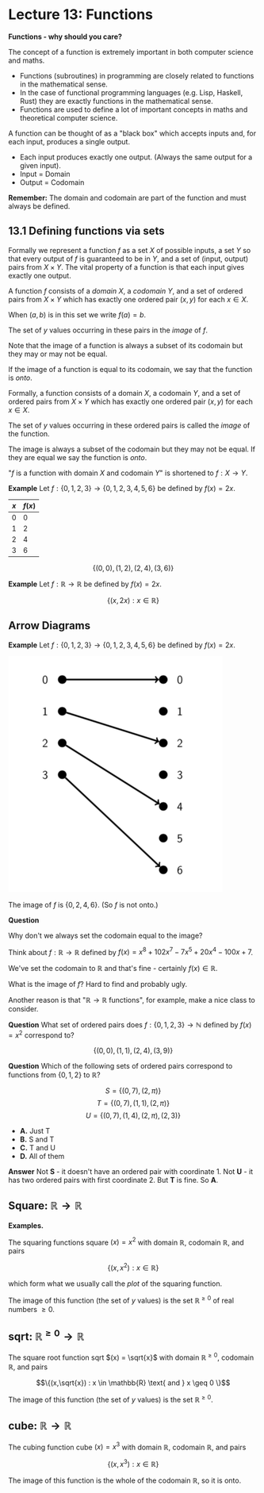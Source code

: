 # Lecture 13: Functions

**Functions - why should you care?**

The concept of a function is extremely important in both computer science and
maths.

- Functions (subroutines) in programming are closely related to functions in the
  mathematical sense.
- In the case of functional programming languages (e.g. Lisp, Haskell, Rust)
  they are exactly functions in the mathematical sense.
- Functions are used to define a lot of important concepts in maths and
  theoretical computer science.

A function can be thought of as a "black box" which accepts inputs and, for each
input, produces a single output.

- Each input produces exactly one output. (Always the same output for a given
  input).
- Input = Domain
- Output = Codomain

**Remember:** The domain and codomain are part of the function and must always
be defined.

## 13.1 Defining functions via sets

Formally we represent a function $f$ as a set $X$ of possible inputs, a set $Y$
so that every output of $f$ is guaranteed to be in $Y$, and a set of (input,
output) pairs from $X \times Y$. The vital property of a function is that each
input gives exactly one output.

A function $f$ consists of a _domain_ $X$, a _codomain_ $Y$, and a set of
ordered pairs from $X \times Y$ which has exactly one ordered pair $(x,y)$ for
each $x \in X$.

When $(a,b)$ is in this set we write $f(a) = b$.

The set of $y$ values occurring in these pairs in the _image_ of $f$.

Note that the image of a function is always a subset of its codomain but they
may or may not be equal.

If the image of a function is equal to its codomain, we say that the function is
_onto_.

Formally, a function consists of a domain $X$, a codomain $Y$, and a set of
ordered pairs from $X \times Y$ which has exactly one ordered pair $(x,y)$ for
each $x \in X$.

The set of $y$ values occurring in these ordered pairs is called the _image_ of
the function.

The image is always a subset of the codomain but they may not be equal. If they
are equal we say the function is _onto_.

"$f$ is a function with domain $X$ and codomain $Y$" is shortened to $f: X
\rightarrow Y$.

**Example** Let $f: \{0,1,2,3\} \rightarrow \{0,1,2,3,4,5,6\}$ be defined by
$f(x) = 2x$.

| $x$ | $f(x)$ |
|-----|--------|
|  0  |    0   |
|  1  |    2   |
|  2  |    4   |
|  3  |    6   |

$$\{(0,0),(1,2),(2,4),(3,6)\}$$

**Example** Let $f: \mathbb{R} \rightarrow \mathbb{R}$ be defined by $f(x) =
2x$.

$$\{(x,2x): x \in \mathbb{R}\}$$

## Arrow Diagrams

**Example** Let $f: \{0,1,2,3\} \rightarrow \{0,1,2,3,4,5,6\}$ be defined by
$f(x) = 2x$.

![](images/L13-P50.png)

The image of $f$ is $\{0,2,4,6\}$. (So $f$ is not onto.)

**Question**

Why don't we always set the codomain equal to the image?

Think about $f: \mathbb{R} \rightarrow \mathbb{R}$ defined by $f(x) = x^8 +
102x^7 - 7x^5 + 20x^4 - 100x + 7$.

We've set the codomain to $\mathbb{R}$ and that's fine - certainly $f(x) \in
\mathbb{R}$.

What is the image of $f$? Hard to find and probably ugly.

Another reason is that "$\mathbb{R} \rightarrow \mathbb{R}$ functions", for
example, make a nice class to consider.

**Question** What set of ordered pairs does $f: \{0,1,2,3\} \rightarrow
\mathbb{N}$ defined by $f(x) = x^2$ correspond to?

$$\{(0,0),(1,1),(2,4),(3,9)\}$$

**Question** Which of the following sets of ordered pairs correspond to
functions from $\{0,1,2\}$ to $\mathbb{R}$?

$$S = \{(0,7),(2,\pi)\}$$
$$T = \{(0,7),(1,1),(2,\pi)\}$$
$$U = \{(0,7),(1,4),(2,\pi),(2,3)\}$$

- **A.** Just T
- **B.** S and T
- **C.** T and U
- **D.** All of them

**Answer** Not **S** - it doesn't have an ordered pair with coordinate 1. Not
**U** - it has two ordered pairs with first coordinate 2. But **T** is fine. So
**A**.

## Square: $\mathbb{R} \rightarrow \mathbb{R}$

**Examples.**

The squaring functions square $(x) = x^2$ with domain $\mathbb{R}$, codomain
$\mathbb{R}$, and pairs

$$\{(x,x^2) : x \in \mathbb{R}\}$$

which form what we usually call the _plot_ of the squaring function.

The image of this function (the set of _y_ values) is the set
$\mathbb{R}^{\geq 0}$ of real numbers $\geq 0$.

## sqrt: $\mathbb{R}^{\geq 0} \rightarrow \mathbb{R}$

The square root function sqrt $(x) = \sqrt{x}$ with domain $\mathbb{R}^{\geq
0}$, codomain $\mathbb{R}$, and pairs

$$\{(x,\sqrt{x}) : x \in \mathbb{R} \text{ and } x \geq 0 \}$$

The image of this function (the set of $y$ values) is the set $\mathbb{R}^{\geq
0}$.

## cube: $\mathbb{R} \rightarrow \mathbb{R}$

The cubing function cube $(x) = x^3$ with domain $\mathbb{R}$, codomain
$\mathbb{R}$, and pairs

$$\{(x,x^3): x \in \mathbb{R}\}$$

The image of this function is the whole of the codomain $\mathbb{R}$, so it is
onto.
